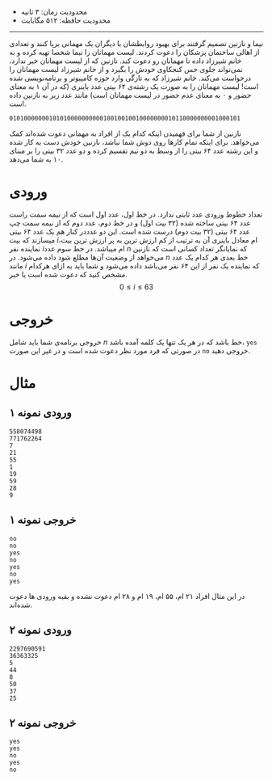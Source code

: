 + محدودیت زمان: ۳ ثانیه
+ محدودیت حافظه: ۵۱۲ مگابایت

----------
نیما و نازنین تصمیم گرفتند برای بهبود روابطشان با دیگران یک مهمانی برپا کنند و تعدادی از اهالی ساختمان پزشکان را دعوت کردند. لیست مهمانان را نیما شخصا تهیه کرده و به خانم شیرزاد داده تا مهمانان رو دعوت کند.
نازنین که از لیست مهمانان خبر ندارد، نمی‌تواند جلوی حس کنجکاوی خودش را بگیرد و از خانم شیرزاد لیست مهمانان را درخواست می‌کند. خانم شیرزاد که به تازگی وارد حوزه کامپیوتر و برنامه‌نویسی شده است! لیست مهمانان را به صورت یک رشته‌ی ۶۴ بیتی عدد باینری (که در آن ۱ به معنای حضور و ۰ به معنای عدم حضور در لیست مهمانان است) مانند عدد زیر به نازنین داده است.
```
0101000000010101000000000010010010010000000010110000000001000101
```

نازنین از شما برای فهمیدن اینکه کدام یک از افراد به مهمانی دعوت شده‌اند کمک می‌خواهد. برای اینکه تمام کارها روی دوش شما نباشد، نازنین خودش دست به کار شده و این رشته عدد ۶۴ بیتی را از وسط به دو نیم تقسیم کرده و دو عدد ۳۲ بیتی را بر مبنای ۱۰ به شما می‌دهد.

# ورودی
تعداد خطوط ورودی عدد ثابتی ندارد. در خط اول، عدد اول است که از نیمه سمت راست عدد ۶۴ بیتی ساخته شده (۳۲ بیت اول) و در خط دوم، عدد دوم که از نیمه سمت چپ عدد ۶۴ بیتی (۳۲ بیت دوم) درست شده است. این دو عدددر کنار هم یک عدد ۶۴ بیتی میسازند که بیت $i$ام معادل باینری آن به ترتیب از کم ارزش ترین به پر ارزش ترین بیت، نماینده نفر $i$ام میباشد. در خط سوم عدد $n$ که نمایانگر تعداد کسانی است که نازنین می‌خواهد از وضعیت آن‌ها مطلع شود داده می‌شود. در $n$ خط بعدی هر کدام یک عدد مانند $i$ که نماینده یک نفر از این ۶۴ نفر می‌باشد داده می‌شود و شما باید به ازای هرکدام مشخص کنید که دعوت شده است یا خیر.
$$0 \le i \le63$$

# خروجی
خروجی برنامه‌ی شما باید شامل $n$ خط باشد که در هر یک تنها یک کلمه آمده باشد، ```yes``` در صورتی که فرد مورد نظر دعوت شده است و در غیر این صورت ```no```  خروجی دهید.

# مثال
## ورودی نمونه ۱
```
558074498
771762264
7
21
55
1
19
59
28
9
```

## خروجی نمونه ۱
```
no
no
yes
no
yes
no
yes
```

در این مثال افراد ۲۱ ام، ۵۵ ام، ۱۹ ام و ۲۸ ام دعوت نشده و بقیه ورودی ها دعوت شده‌اند.

## ورودی نمونه ۲
```
2297690591
36363325
5
44
8
50
37
25
```

## خروجی نمونه ۲
```
yes
yes
no
yes
no
```